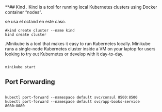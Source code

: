 **## Kind
. Kind is a tool for running local Kubernetes clusters using Docker container “nodes”. 

se usa el octand en este caso.

```shell
#kind create cluster --name kind
kind create cluster
```



.Minikube is a tool that makes it easy to run Kubernetes locally. 
Minikube runs a single-node Kubernetes cluster inside a VM on your laptop for users 
looking to try out Kubernetes or develop with it day-to-day.

```shell

minikube start
```

## Port Forwarding

```shell

kubectl port-forward --namespace default svc/consul 8500:8500
kubectl port-forward --namespace default svc/app-books-service 8080:8080
```

